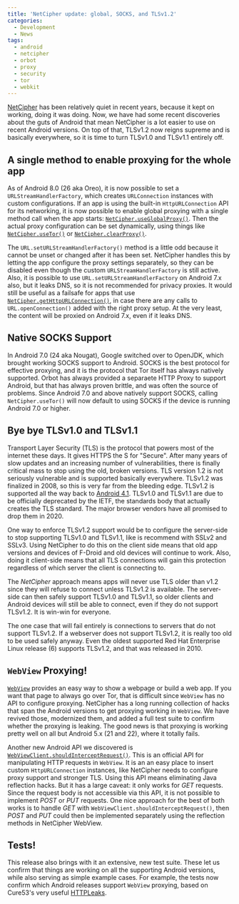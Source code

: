 ```yaml
---
title: 'NetCipher update: global, SOCKS, and TLSv1.2'
categories:
  - Development
  - News
tags:
  - android
  - netcipher
  - orbot
  - proxy
  - security
  - tor
  - webkit
---
```


[NetCipher](/code/netcipher) has been relatively quiet in recent years, because it kept
on working, doing it was doing. Now, we have had some recent
discoveries about the guts of Android that mean NetCipher is a lot easier
to use on recent Android versions.  On top of that, TLSv1.2 now reigns
supreme and is basically everywhere, so it is time to turn TLSv1.0 and
TLSv1.1 entirely off.


## A single method to enable proxying for the whole app

As of Android 8.0 (26 aka Oreo), it is now possible to set a
`URLStreamHandlerFactory`, which creates `URLConnection` instances
with custom configurations.  If an app is using the built-in
`HttpURLConnection` API for its networking, it is now possible to
enable global proxying with a single method call when the app starts:
[`NetCipher.useGlobalProxy()`](https://guardianproject.github.io/NetCipher/libnetcipher/info/guardianproject/netcipher/NetCipher.html#useGlobalProxy--).
Then the actual proxy configuration can be set dynamically, using
things like
[`NetCipher.useTor()`](https://guardianproject.github.io/NetCipher/libnetcipher/info/guardianproject/netcipher/NetCipher.html#useTor--)
or
[`NetCipher.clearProxy()`](https://guardianproject.github.io/NetCipher/libnetcipher/info/guardianproject/netcipher/NetCipher.html#clearProxy--).

The `URL.setURLStreamHandlerFactory()` method is a little odd because it cannot be unset or changed after it has been set.  NetCipher handles this by letting the app configure the proxy settings separately, so they can be disabled even though the custom `URLStreamHandlerFactory` is still active.  Also, it is possible to use `URL.setURLStreamHandlerFactory` on Android 7.x also, but it leaks DNS, so it is not recommended for privacy proxies.  It would still be useful as a failsafe for apps that use [`NetCipher.getHttpURLConnection()`](https://guardianproject.github.io/NetCipher/libnetcipher/info/guardianproject/netcipher/NetCipher.html#getHttpURLConnection-java.lang.String-), in case there are any calls to `URL.openConnection()` added with the right proxy setup.  At the very least, the content will be proxied on Android 7.x, even if it leaks DNS.


## Native SOCKS Support

In Android 7.0 (24 aka Nougat), Google switched over to OpenJDK, which brought working SOCKS support to Android.  SOCKS is the best protocol for effective proxying, and it is the protocol that Tor itself has always natively supported.  Orbot has always provided a separaete HTTP Proxy to support Android, but that has always proven brittle, and was often the source of problems.  Since Android 7.0 and above natively support SOCKS, calling `NetCipher.useTor()` will now default to using SOCKS if the device is running Android 7.0 or higher.


## Bye bye TLSv1.0 and TLSv1.1

Transport Layer Security (TLS) is the protocol that powers most of the internet these days.  It gives HTTPS the S for "Secure". After many years of slow updates and an increasing number of vulnerabilities, there is finally critical mass to stop using the old, broken versions.  TLS version 1.2 is not seriously vulnerable and is supported basically everywhere.  TLSv1.2 was finalized in 2008, so this is very far from the bleeding edge.  TLSv1.2 is supported all the way back to [Android 4.1](https://developer.android.com/reference/javax/net/ssl/SSLSocket#protocols).  TLSv1.0 and TLSv1.1 are due to be officially deprecated by the IETF, the standards body that actually creates the TLS standard.  The major browser vendors have all promised to drop them in 2020.

One way to enforce TLSv1.2 support would be to configure the server-side to stop supporting TLSv1.0 and TLSv1.1, like is recommend with SSLv2 and SSLv3.  Using NetCipher to do this on the client side
means that old app versions and devices of F-Droid and old devices will continue to work.
Also, doing it client-side means that all TLS connections will gain this protection regardless of which server the client is connecting to.

The _NetCipher_ approach means apps will never use TLS older than v1.2 since they will refuse to connect unless TLSv1.2 is available.  The server-side can then safely support TLSv1.0 and TLSv1.1, so older clients and Android devices will still be able to connect, even if they do not support TLSv1.2.  It is win-win
for everyone.

The one case that will fail entirely is connections to servers that do not support TLSv1.2.  If a webserver does not support TLSv1.2, it is really too old to be used safely anyway.  Even the oldest supported Red Hat Enterprise Linux release (6) supports TLSv1.2, and that was released in 2010.


## `WebView` Proxying!

[`WebView`](https://developer.android.com/reference/android/webkit/WebView) provides an easy way to show a webpage or build a web app.  If you want that page to always go over Tor, that is difficult since `WebView` has no API to configure proxying.  NetCipher has a long running collection of hacks that span the Android versions to get proxying working in `WebView`.  We have revived those, modernized them, and added a full test suite to confirm whether the proxying is leaking.  The good news is that proxying is working pretty well on all but Android 5.x (21 and 22), where it totally fails.

Another new Android API we discovered is [`WebViewClient.shouldInterceptRequest()`](https://developer.android.com/reference/android/webkit/WebViewClient.html#shouldInterceptRequest(android.webkit.WebView,%20android.webkit.WebResourceRequest)).  This is an official API for manipulating HTTP requests in `WebView`.  It is an an easy place to insert custom `HttpURLConnection` instances, like NetCipher needs to configure proxy support and stronger TLS.  Using this API means eliminating Java reflection hacks.  But it has a large caveat: it only works for _GET_ requests.  Since the request body is not accessible via this API, it is not possible to implement _POST_ or _PUT_ requests.  One nice approach for the best of both works is to handle _GET_ with `WebViewClient.shouldInterceptRequest()`, then _POST_ and _PUT_ could then be implemented separately using the reflection methods in NetCipher WebView.


## Tests!

This release also brings with it an extensive, new test suite.  These let us confirm that things are working on all the supporting Android versions, while also serving as simple example cases.  For example, the tests now confirm which Android releases support `WebView` proxying, based on Cure53's very useful [HTTPLeaks](https://github.com/cure53/HTTPLeaks).

